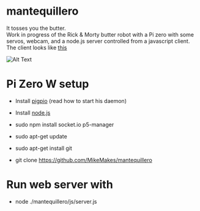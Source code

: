 # mantequillero   
It tosses you the butter.   
Work in progress of the Rick & Morty butter robot with a Pi zero with some servos, webcam, and a node.js server controlled from a javascript client.  
The client looks like  [this](https://mikemakes.github.io/mantequillero/)

![Alt Text](https://github.com/MikeMakes/mantequillero/blob/page/demo_cat.gif)


# Pi Zero W setup   
- Install [pigpio](https://github.com/joan2937/pigpio) (read how to start his daemon)
- Install [node.js](https://hassancorrigan.com/blog/install-nodejs-on-a-raspberry-pi-zero/)

- sudo npm install socket.io p5-manager

- sudo apt-get update
- sudo apt-get install git
- git clone https://github.com/MikeMakes/mantequillero

# Run web server with
- node ./mantequillero/js/server.js
